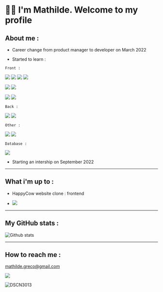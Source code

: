 
# 👋🏻 I'm Mathilde. Welcome to my profile


## About me : 

* Career change from product manager to developer on March 2022 

* Started to learn :

`Front :`
 
 <img src="https://img.shields.io/badge/JavaScript-323330?style=for-the-badge&logo=javascript&logoColor=F7DF1E">  <img src="https://img.shields.io/badge/React-20232A?style=for-the-badge&logo=react&logoColor=61DAFB">  <img src="https://img.shields.io/badge/Node.js-339933?style=for-the-badge&logo=nodedotjs&logoColor=white">  <img src="https://img.shields.io/badge/React_Native-20232A?style=for-the-badge&logo=react&logoColor=61DAFB">  
 
 <img src="https://img.shields.io/badge/HTML5-E34F26?style=for-the-badge&logo=html5&logoColor=white"> <img src="https://img.shields.io/badge/CSS3-1572B6?style=for-the-badge&logo=css3&logoColor=white">
 
 
 <img src="https://img.shields.io/badge/Stripe-626CD9?style=for-the-badge&logo=Stripe&logoColor=white">  <img src="https://img.shields.io/badge/Netlify-00C7B7?style=for-the-badge&logo=netlify&logoColor=white">
 
 `Back :`
 
<img src="https://img.shields.io/badge/Heroku-430098?style=for-the-badge&logo=heroku&logoColor=white"> <img src="https://img.shields.io/badge/Express.js-000000?style=for-the-badge&logo=express&logoColor=white">

`Other :` 

<img src="https://img.shields.io/badge/GIT-E44C30?style=for-the-badge&logo=git&logoColor=white"> <img src="https://img.shields.io/badge/GitHub-100000?style=for-the-badge&logo=github&logoColor=white">

 
 `Database :`
 
 <img src="https://img.shields.io/badge/MongoDB-4EA94B?style=for-the-badge&logo=mongodb&logoColor=white">
 
 
 
 * Starting an intership on September 2022 


--------------------------------------------------


## What i'm up to : 

* HappyCow website clone : frontend  

* <img src="https://img.shields.io/badge/TypeScript-007ACC?style=for-the-badge&logo=typescript&logoColor=white">



--------------------------------------------------


## My GitHub stats : 

![Github stats](https://github-readme-stats.vercel.app/api?username=mathilderiv)  

--------------------------------------------------

## How to reach me : 

mathilde.greco@gmail.com

[<img src="https://img.shields.io/badge/LinkedIn-0077B5?style=for-the-badge&logo=linkedin&logoColor=white">](https://www.linkedin.com/in/mathilde-rivera-27359432/)




![DSCN3013](https://user-images.githubusercontent.com/102386825/175369877-e7aeb1a3-04bf-4407-ac86-a206269b967f.JPG)






